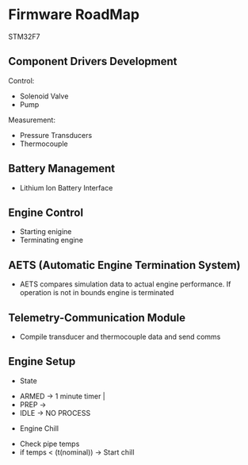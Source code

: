 # Firmware RoadMap

STM32F7 

## Component Drivers Development

Control:
- Solenoid Valve
- Pump 

Measurement:
- Pressure Transducers
- Thermocouple

## Battery Management 

- Lithium Ion Battery Interface

## Engine Control

- Starting enigine
- Terminating engine

## AETS (Automatic Engine Termination System)

- AETS compares simulation data to actual engine performance. If operation is not in bounds engine is terminated

## Telemetry-Communication Module

-  Compile transducer and thermocouple data and send comms


## Engine Setup

- State
* ARMED -> 1 minute timer |  
* PREP -> 
* IDLE -> NO PROCESS

- Engine Chill
* Check pipe temps
* if temps < (t(nominal)) -> Start chill





